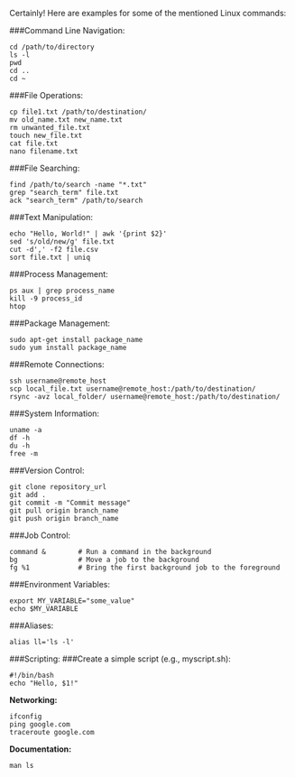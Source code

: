 Certainly! Here are examples for some of the mentioned Linux commands:

###Command Line Navigation:
```
cd /path/to/directory
ls -l
pwd
cd ..
cd ~
```

###File Operations:
```
cp file1.txt /path/to/destination/
mv old_name.txt new_name.txt
rm unwanted_file.txt
touch new_file.txt
cat file.txt
nano filename.txt

```
###File Searching:
```
find /path/to/search -name "*.txt"
grep "search_term" file.txt
ack "search_term" /path/to/search
```

###Text Manipulation:
```
echo "Hello, World!" | awk '{print $2}'
sed 's/old/new/g' file.txt
cut -d',' -f2 file.csv
sort file.txt | uniq
```

###Process Management:
```
ps aux | grep process_name
kill -9 process_id
htop
```

###Package Management:
```
sudo apt-get install package_name
sudo yum install package_name
```

###Remote Connections:
```
ssh username@remote_host
scp local_file.txt username@remote_host:/path/to/destination/
rsync -avz local_folder/ username@remote_host:/path/to/destination/
```


###System Information:
```
uname -a
df -h
du -h
free -m
```

###Version Control:
```
git clone repository_url
git add .
git commit -m "Commit message"
git pull origin branch_name
git push origin branch_name
```

###Job Control:
```
command &        # Run a command in the background
bg               # Move a job to the background
fg %1            # Bring the first background job to the foreground

```

###Environment Variables:
```
export MY_VARIABLE="some_value"
echo $MY_VARIABLE
```


###Aliases:
```
alias ll='ls -l'
```


###Scripting:
###Create a simple script (e.g., myscript.sh):
```
#!/bin/bash
echo "Hello, $1!"
```


**Networking:**
```
ifconfig
ping google.com
traceroute google.com
```


**Documentation:**
```
man ls
```

